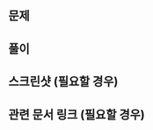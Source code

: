 ## 문제

<!-- 없음 -->

## 풀이
<!-- 없음 -->

## 스크린샷 (필요할 경우)
<!-- 없음 -->

## 관련 문서 링크 (필요할 경우)
<!-- 없음 -->

